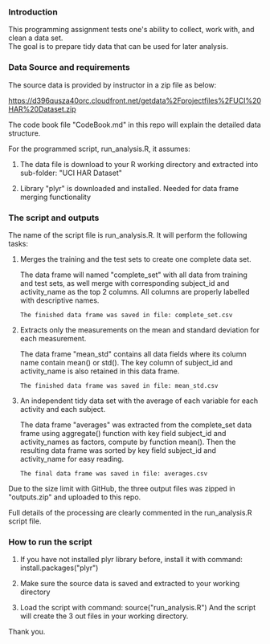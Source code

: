 ### Introduction

This programming assignment tests one's ability to collect, work with, and clean a data set.  
The goal is to prepare tidy data that can be used for later analysis.


### Data Source and requirements

The source data is provided by instructor in a zip file as below:

https://d396qusza40orc.cloudfront.net/getdata%2Fprojectfiles%2FUCI%20HAR%20Dataset.zip

The code book file "CodeBook.md" in this repo will explain the detailed data structure.

For the programmed script, run_analysis.R, it assumes:

1.  The data file is download to your R working directory and extracted into sub-folder: "UCI HAR Dataset"

2.  Library "plyr" is downloaded and installed.  Needed for data frame merging functionality


### The script and outputs

The name of the script file is run_analysis.R.  It will perform the following tasks:

1.  Merges the training and the test sets to create one complete data set.

	The data frame will named "complete_set" with all data from training and test sets,
	as well merge with corresponding subject_id and activity_name as the top 2 columns.
	All columns are properly labelled with descriptive names.

        The finished data frame was saved in file: complete_set.csv

2.  Extracts only the measurements on the mean and standard deviation for each measurement. 

	The data frame "mean_std" contains all data fields where its column name contain mean()
	or std().  The key column of subject_id and activity_name is also retained in this data
	frame.

        The finished data frame was saved in file: mean_std.csv

3.  An independent tidy data set with the average of each variable for each activity and each 
    subject.

	The data frame "averages" was extracted from the complete_set data frame using aggregate()
	function with key field subject_id and activity_names as factors, compute by function mean().
	Then the resulting data frame was sorted by key field subject_id and activity_name for easy
	reading.

        The final data frame was saved in file: averages.csv

Due to the size limit with GitHub, the three output files was zipped in "outputs.zip" and 
uploaded to this repo.  

Full details of the processing are clearly commented in the run_analysis.R script file.


### How to run the script

1.  If you have not installed plyr library before, install it with command: 
        install.packages("plyr")

2.  Make sure the source data is saved and extracted to your working directory

3.  Load the script with command: 
        source("run_analysis.R")
	And the script will create the 3 out files in your working directory.


Thank you.
